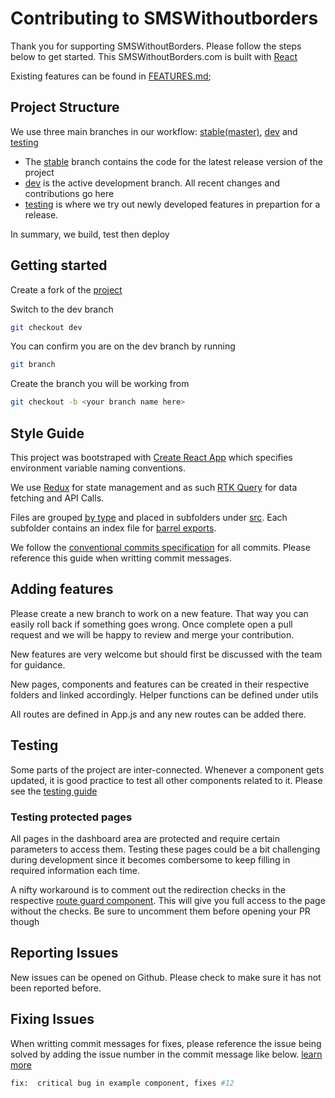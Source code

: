 # Contributing to SMSWithoutborders

Thank you for supporting SMSWithoutBorders. Please follow the steps below to get started. This SMSWithoutBorders.com is built with [React](https://reactjs.org/)

Existing features can be found in [FEATURES.md](FEATURES.md);

## Project Structure

We use three main branches in our workflow: [stable(master)](https://github.com/smswithoutborders/smswithoutborders.com/tree/master), [dev](https://github.com/smswithoutborders/smswithoutborders.com/tree/dev) and [testing](https://github.com/smswithoutborders/smswithoutborders.com/tree/testing)

* The [stable](https://github.com/smswithoutborders/smswithoutborders.com/tree/master) branch contains the code for the latest release version of the project
* [dev](https://github.com/smswithoutborders/smswithoutborders.com/tree/dev) is the active development branch. All recent changes and contributions go here
* [testing](https://github.com/smswithoutborders/smswithoutborders.com/tree/testing) is where we try out newly developed features in prepartion for a release.

In summary, we build, test then deploy

## Getting started

Create a fork of the [project](https://github.com/smswithoutborders/smswithoutborders.com)

Switch to the dev branch

```bash
git checkout dev
```

You can confirm you are on the dev branch by running

```bash
git branch
```

 Create the branch you will be working from

 ```bash
git checkout -b <your branch name here>
 ```

## Style Guide

This project was bootstraped with [Create React App](https://github.com/facebook/create-react-app) which specifies environment variable naming conventions.

We use [Redux](https://redux.js.org/) for state management and as such [RTK Query](https://redux-toolkit.js.org/rtk-query/overview) for data fetching and API Calls.

Files are grouped [by type](https://reactjs.org/docs/faq-structure.html) and placed in subfolders under [src](../src). Each subfolder contains an index file for [barrel exports](https://github.com/basarat/typescript-book/blob/master/docs/tips/barrel.md).

We follow the [conventional commits specification](https://www.conventionalcommits.org/en/v1.0.0/) for all commits. Please reference this guide when writting commit messages.

## Adding features

Please create a new branch to work on a new feature. That way you can easily roll back if something goes wrong. Once complete open a pull request and we will be happy to review and merge your contribution.

New features are very welcome but should first be discussed with the team for guidance.

New  pages, components and features can be created in their respective folders and linked accordingly. Helper functions can be defined under utils

All routes are defined in App.js and any new routes can be added there.

## Testing

Some parts of the project are inter-connected. Whenever a component gets updated, it is good practice to test all other components related to it. Please see the [testing guide](TESTING.md)

### Testing protected pages

All pages in the dashboard area are protected and require certain parameters to access them. Testing these pages could be a bit challenging during development since it becomes combersome to keep filling in required information each time.

A nifty workaround is to comment out the redirection checks in the respective [route guard component](../src/components/guards/). This will give you full access to the page without the checks. Be sure to uncomment them before opening your PR though

## Reporting Issues

New issues can be opened on Github. Please check to make sure it has not been reported before.

## Fixing Issues

When writting commit messages for fixes, please reference the issue being solved by adding the issue number in the commit message like below. [learn more](https://docs.github.com/en/issues/tracking-your-work-with-issues/linking-a-pull-request-to-an-issue)

```bash
fix:  critical bug in example component, fixes #12
```
